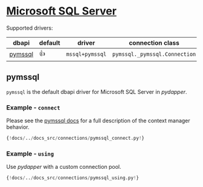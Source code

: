 # [Microsoft SQL Server](https://www.microsoft.com/en-us/sql-server/sql-server-2019)
Supported drivers:

| dbapi                              | default    | driver          | connection class              |
|------------------------------------|------------|-----------------|-------------------------------|
| [pymssql](https://www.pymssql.org) | :thumbsup: | `mssql+pymssql` | `pymssql._pymssql.Connection` |

## pymssql
`pymssql` is the default dbapi driver for Microsoft SQL Server in *pydapper*.

### Example - `connect`
Please see the [pymssql docs](https://www.pymssql.org/pymssql_examples.html#using-the-with-statement-context-managers) for
a full description of the context manager behavior.
```python
{!docs/../docs_src/connections/pymssql_connect.py!}
```

### Example - `using`
Use *pydapper* with a custom connection pool.
```python
{!docs/../docs_src/connections/pymssql_using.py!}
```
